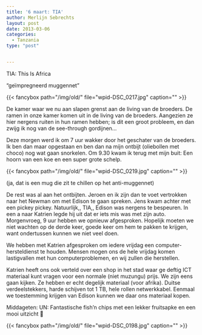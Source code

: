 ```yaml
---
title: '6 maart: TIA'
author: Merlijn Sebrechts
layout: post
date: 2013-03-06
categories:
  - Tanzania
type: "post"


---
```

TIA: This Is Africa

&#8220;geïmpregneerd muggennet&#8221;

{{< fancybox path="/img/old/" file="wpid-DSC_0217.jpg"  caption="" >}}

De kamer waar we nu aan slapen grenst aan de living van de broeders. De ramen in onze kamer komen uit in de living van de broeders. Aangezien ze hier nergens ruiten in hun ramen hebben; is dit een groot probleem, en dan zwijg ik nog van de see-through gordijnen&#8230;

Deze morgen werd ik om 7 uur wakker door het geschater van de broeders. Ik ben dan maar opgestaan en ben dan na mijn ontbijt (oliebollen met choco) nog wat gaan snorkelen. Om 9.30 kwam ik terug met mijn buit: Een hoorn van een koe en een super grote schelp.

{{< fancybox path="/img/old/" file="wpid-DSC_0219.jpg"  caption="" >}}

(ja, dat is een mug die zit te chillen op het anti-muggennet)

De rest was al aan het ontbijten. Jeroen en ik zijn dan te voet vertrokken naar het Newman om met Edison te gaan spreken. Jens kwam achter met een pickey pickey. Natuurlijk,, TIA,, Edison was nergens te bespeuren. In een a naar Katrien legde hij uit dat er iets mis was met zijn auto. Morgenvroeg, 9 uur hebben we opnieuw afgesproken. Hopelijk moeten we niet wachten op de derde keer, goede keer om hem te pakken te krijgen, want ondertussen kunnen we niet veel doen. 

We hebben met Katrien afgesproken om iedere vrijdag een computer-hersteldienst te houden. Mensen mogen ons de hele vrijdag komen lastigvallen met hun computerproblemen, en wij zullen die herstellen.

Katrien heeft ons ook verteld over een shop in het stad waar ge deftig ICT materiaal kunt vragen voor een normale (niet muzungu) prijs. We zijn eens gaan kijken. Ze hebben er echt degelijk materiaal (voor afrika). Duitse verdeelstekkers, harde schijven tot 1 TB, hele rollen netwerkkabel. Eenmaal we toestemming krijgen van Edison kunnen we daar ons materiaal kopen.

Middageten: UN: Fantastische fish&#8217;n chips met een lekker fruitsapke en een mooi uitzicht 🙂 

{{< fancybox path="/img/old/" file="wpid-DSC_0198.jpg"  caption="" >}}

